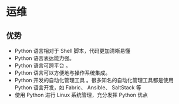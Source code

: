 # 运维

## 优势

- Python 语言相对于 Shell 脚本，代码更加清晰易懂
- Python 语言表达能力强。
- Python 语言可跨平台 。
- Python 语言可以方便地与操作系统集成。
- Python 开发的自动化管理工具 。很多知名的自动化管理工具都是使用 Python 语言开发，如 Fabric、 Ansible、 SaltStack 等
- 使用 Python 进行 Linux 系统管理，充分发挥 Python 优点